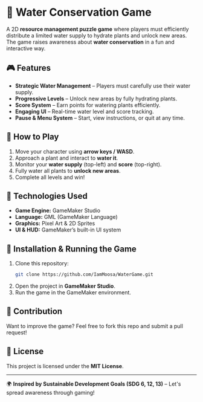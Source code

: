 # 🌱 Water Conservation Game

A 2D **resource management puzzle game** where players must efficiently distribute a limited water supply to hydrate plants and unlock new areas. The game raises awareness about **water conservation** in a fun and interactive way.

## 🎮 Features
- **Strategic Water Management** – Players must carefully use their water supply.
- **Progressive Levels** – Unlock new areas by fully hydrating plants.
- **Score System** – Earn points for watering plants efficiently.
- **Engaging UI** – Real-time water level and score tracking.
- **Pause & Menu System** – Start, view instructions, or quit at any time.

## 🚀 How to Play
1. Move your character using **arrow keys / WASD**.
2. Approach a plant and interact to **water it**.
3. Monitor your **water supply** (top-left) and **score** (top-right).
4. Fully water all plants to **unlock new areas**.
5. Complete all levels and win!

## 🔧 Technologies Used
- **Game Engine:** GameMaker Studio
- **Language:** GML (GameMaker Language)
- **Graphics:** Pixel Art & 2D Sprites
- **UI & HUD:** GameMaker’s built-in UI system

## 📌 Installation & Running the Game
1. Clone this repository:
   ```bash
   git clone https://github.com/IamMoosa/WaterGame.git
   ```
2. Open the project in **GameMaker Studio**.
3. Run the game in the GameMaker environment.

## 🎯 Contribution
Want to improve the game? Feel free to fork this repo and submit a pull request!

## 📜 License
This project is licensed under the **MIT License**.

---

🌍 **Inspired by Sustainable Development Goals (SDG 6, 12, 13)** – Let's spread awareness through gaming!
